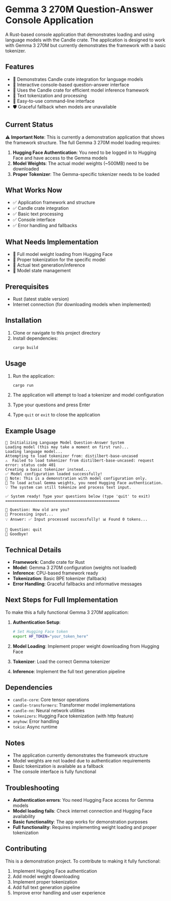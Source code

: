 # Gemma 3 270M Question-Answer Console Application

A Rust-based console application that demonstrates loading and using language models with the Candle crate. The application is designed to work with Gemma 3 270M but currently demonstrates the framework with a basic tokenizer.

## Features

- 🚀 Demonstrates Candle crate integration for language models
- 💬 Interactive console-based question-answer interface
- 🧠 Uses the Candle crate for efficient model inference framework
- 🔄 Text tokenization and processing
- 🎯 Easy-to-use command-line interface
- 🛡️ Graceful fallback when models are unavailable

## Current Status

⚠️ **Important Note**: This is currently a demonstration application that shows the framework structure. The full Gemma 3 270M model loading requires:

1. **Hugging Face Authentication**: You need to be logged in to Hugging Face and have access to the Gemma models
2. **Model Weights**: The actual model weights (~500MB) need to be downloaded
3. **Proper Tokenizer**: The Gemma-specific tokenizer needs to be loaded

## What Works Now

- ✅ Application framework and structure
- ✅ Candle crate integration
- ✅ Basic text processing
- ✅ Console interface
- ✅ Error handling and fallbacks

## What Needs Implementation

- 🔄 Full model weight loading from Hugging Face
- 🔄 Proper tokenization for the specific model
- 🔄 Actual text generation/inference
- 🔄 Model state management

## Prerequisites

- Rust (latest stable version)
- Internet connection (for downloading models when implemented)

## Installation

1. Clone or navigate to this project directory
2. Install dependencies:
   ```bash
   cargo build
   ```

## Usage

1. Run the application:
   ```bash
   cargo run
   ```

2. The application will attempt to load a tokenizer and model configuration

3. Type your questions and press Enter

4. Type `quit` or `exit` to close the application

## Example Usage

```
🚀 Initializing Language Model Question-Answer System
Loading model (this may take a moment on first run)...
Loading language model...
Attempting to load tokenizer from: distilbert-base-uncased
⚠️  Failed to load tokenizer from distilbert-base-uncased: request error: status code 401
Creating a basic tokenizer instead...
✅ Model configuration loaded successfully!
📝 Note: This is a demonstration with model configuration only.
🔑 To load actual Gemma weights, you need Hugging Face authentication.
💡 The system can still tokenize and process text input.

✅ System ready! Type your questions below (type 'quit' to exit)
==================================================

🤔 Question: How old are you?
🤖 Processing input...
💡 Answer: ✅ Input processed successfully! 📊 Found 0 tokens...

🤔 Question: quit
👋 Goodbye!
```

## Technical Details

- **Framework**: Candle crate for Rust
- **Model**: Gemma 3 270M configuration (weights not loaded)
- **Inference**: CPU-based framework ready
- **Tokenization**: Basic BPE tokenizer (fallback)
- **Error Handling**: Graceful fallbacks and informative messages

## Next Steps for Full Implementation

To make this a fully functional Gemma 3 270M application:

1. **Authentication Setup**:
   ```bash
   # Set Hugging Face token
   export HF_TOKEN="your_token_here"
   ```

2. **Model Loading**: Implement proper weight downloading from Hugging Face

3. **Tokenizer**: Load the correct Gemma tokenizer

4. **Inference**: Implement the full text generation pipeline

## Dependencies

- `candle-core`: Core tensor operations
- `candle-transformers`: Transformer model implementations
- `candle-nn`: Neural network utilities
- `tokenizers`: Hugging Face tokenization (with http feature)
- `anyhow`: Error handling
- `tokio`: Async runtime

## Notes

- The application currently demonstrates the framework structure
- Model weights are not loaded due to authentication requirements
- Basic tokenization is available as a fallback
- The console interface is fully functional

## Troubleshooting

- **Authentication errors**: You need Hugging Face access for Gemma models
- **Model loading fails**: Check internet connection and Hugging Face availability
- **Basic functionality**: The app works for demonstration purposes
- **Full functionality**: Requires implementing weight loading and proper tokenization

## Contributing

This is a demonstration project. To contribute to making it fully functional:

1. Implement Hugging Face authentication
2. Add model weight downloading
3. Implement proper tokenization
4. Add full text generation pipeline
5. Improve error handling and user experience
